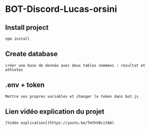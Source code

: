 # BOT-Discord-Lucas-orsini

## Install project 

 ``` 
npm install
 ```
 ## Create database

 ``` 
 créer une base de donnée avec deux tables nommées : resultat et athletes
 ```


## .env + token
 ``` 
Mettre ses propres variables et changer le token dans bot.js
 ``` 
## Lien vidéo explication du projet
 ``` 
[Vidéo explication](https://youtu.be/TmthV8cit8A)
 ``` 
